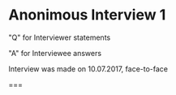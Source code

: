 # Anonimous Interview 1

"Q" for Interviewer statements

"A" for Interviewee answers

Interview was made on 10.07.2017, face-to-face

===


